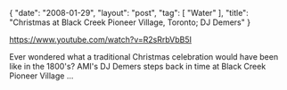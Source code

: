 {
   "date": "2008-01-29",
   "layout": "post",
   "tag": [
      "Water"
   ],
   "title": "Christmas at Black Creek Pioneer Village, Toronto; DJ Demers"
}

https://www.youtube.com/watch?v=R2sRrbVbB5I  

Ever wondered what a traditional Christmas celebration would have been like in the 1800's? AMI's DJ Demers steps back in time at Black Creek Pioneer Village ...
